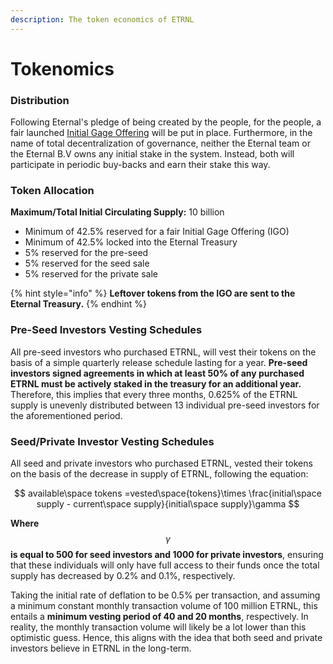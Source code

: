```yaml
---
description: The token economics of ETRNL
---
```


# Tokenomics

### Distribution

Following Eternal's pledge of being created by the people, for the people, a fair launched [Initial Gage Offering](../../products-services/gages/loyalty-gage/initial-gage-offering.md) will be put in place. Furthermore, in the name of total decentralization of governance, neither the Eternal team or the Eternal B.V owns any initial stake in the system. Instead, both will participate in periodic buy-backs and earn their stake this way.

### Token Allocation

**Maximum/Total Initial Circulating Supply:** 10 billion

* Minimum of 42.5% reserved for a fair Initial Gage Offering (IGO)
* Minimum of 42.5% locked into the Eternal Treasury
* 5% reserved for the pre-seed
* 5% reserved for the seed sale
* 5% reserved for the private sale

{% hint style="info" %}
**Leftover tokens from the IGO are sent to the Eternal Treasury.**
{% endhint %}

### Pre-Seed Investors Vesting Schedules

All pre-seed investors who purchased ETRNL, will vest their tokens on the basis of a simple quarterly release schedule lasting for a year.  **Pre-seed investors signed agreements in which at least 50% of any purchased ETRNL must be actively staked in the treasury for an additional year.** Therefore, this implies that every three months, 0.625% of the ETRNL supply is unevenly distributed between 13 individual pre-seed investors for the aforementioned period.

### Seed/Private Investor Vesting Schedules

All seed and private investors who purchased ETRNL, vested their tokens on the basis of the decrease in supply of ETRNL, following the equation:

$$
available\space tokens =vested\space{tokens}\times \frac{initial\space supply - current\space supply}{initial\space supply}\gamma
$$

**Where** $$\gamma$$ **is equal to 500 for seed investors and 1000 for private investors**, ensuring that these individuals will only have full access to their funds once the total supply has decreased by 0.2% and 0.1%, respectively.

Taking the initial rate of deflation to be 0.5% per transaction, and assuming a minimum constant monthly transaction volume of 100 million ETRNL, this entails a **minimum vesting period of 40 and 20 months**, respectively. In reality, the monthly transaction volume will likely be a lot lower than this optimistic guess. Hence, this aligns with the idea that both seed and private investors believe in ETRNL in the long-term.
